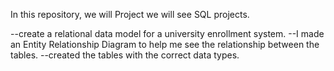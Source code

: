 In this repository, we will Project we will see SQL projects. 

--create a relational data model for a university enrollment system.
--I made an Entity Relationship Diagram to help me see the relationship between the tables.
--created the tables with the correct data types. 

